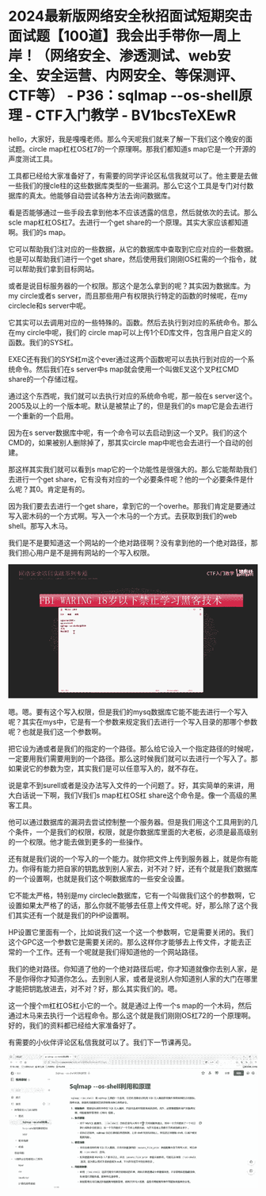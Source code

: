 # 2024最新版网络安全秋招面试短期突击面试题【100道】我会出手带你一周上岸！（网络安全、渗透测试、web安全、安全运营、内网安全、等保测评、CTF等） - P36：sqlmap --os-shell原理 - CTF入门教学 - BV1bcsTeXEwR

hello，大家好，我是嘎嘎老师。那么今天呢我们就来了解一下我们这个晚安的面试题。circle map杠杠OS杠7的一个原理啊。那我们都知道s map它是一个开源的声度测试工具。

工具都已经给大家准备好了，有需要的同学评论区私信我就可以了。他主要是去做一些我们的搜cle柱的这些数据库类型的一些漏洞。那么它这个工具是专门对付数据库的真太。他能够自动尝试各种方法去询问数据库。

看是否能够通过一些手段去拿到他本不应该透露的信息，然后就依次的去试。那么scle map杠杠OS杠7。去进行一个get share的一个原理。其实大家应该都知道啊。我们的s map。

它可以帮助我们注对应的一些数据，从它的数据库中查取到它应对应的一些数据。也是可以帮助我们进行一个get share，然后使用我们刚刚OS杠需的一个指令，就可以帮助我们拿到目标网站。

或者是说目标服务器的一个权限。那这个是怎么拿到的呢？其实因为数据库。为my circle或者s server，而且那些用户有权限执行特定的函数的时候呢，在my circlecle和s server中呢。

它其实可以去调用对应的一些特殊的。函数。然后去执行到对应的系统命令。那么在my circle中呢，我们的 circle map可以上传1个ED库文件，包含用户自定义的函数。我们的SYS杠。

EXEC还有我们的SYS杠m这个ever通过这两个函数呢可以去执行到对应的一个系统命令。然后我们在s server中s map就会使用一个叫做E叉这个叉P杠CMD share的一个存储过程。

通过这个东西呢，我们就可以去执行对应的系统命令呢，那一般在s server这个。2005及以上的一个版本呢。默认是被禁止了的，但是我们的s map它是会去进行一个重新的一个启用。

因为在s server数据库中呢，有一个命令可以去启动到这一个叉P。我们的这个CMD的，如果被别人删除掉了，那其实circle map中呢也会去进行一个自动的创建。

那这样其实我们就可以看到s map它的一个功能性是很强大的。那么它能帮助我们去进行一个get share，它有没有对应的一个必要条件呢？他的一个必要条件是什么呢？其0。肯定是有的。

因为我们要去去进行一个get share，拿到它的一个overhe。那我们肯定是要通过写入密木码的一个方式啊。写入一个木马的一个方式。去获取到我们的web shell。那写入木马。

我们是不是要知道这一个网站的一个绝对路径啊？没有拿到他的一个绝对路径，那我们担心用户是不是拥有网站的一个写入权限。



![](img/80303bbb96c5b65ab046fb664fc88f37_1.png)

嗯。嗯。要有这个写入权限，但是我们的mysq数据库它能不能去进行一个写入呢？其实在mys中，它是有一个参数来规定我们去进行一个写入目录的那哪个参数呢？也就是我们这一个参数啊。

把它设为通或者是我们的指定的一个路径。那么给它设入一个指定路径的时候呢，一定要用我们需要用到的一个路径。那么这时候我们就可以去进行一个写入了。那如果说它的参数为空，其实我们是可以任意写入的，就不存在。

说是拿不到surell或者是没办法写入文件的一个问题了。好，其实简单的来讲，用大白话说一下啊，我们V我们s map杠杠OS杠 share这个命令是。像一个高级的黑客工具。

他可以通过数据库的漏洞去尝试控制整一个服务器。但是我们用这个工具用到的几个条件，一个是我们的权限，权限，就是你数据库里面的大老板，必须是最高级别的一个权限。他才能去做到更多的一些操作。

还有就是我们说的一个写入的一个能力。就你把文件上传到服务器上，就是你有能力。你得有能力把自家的钥匙放到别人家去，对不对？好，还有个就是我们数据库的一个设置啊，也就是我们这个啊数据库的一些安全设置。

它不能太严格，特别是my circlecle数据库，它有一个叫做我们这个的参数啊，它设置如果太严格了的话，那么你就不能够去任意上传文件呢。好，那么除了这个我们其实还有一个就是我们的PHP设置啊。

HP设置它里面有一个，比如说我们这一个这一个参数啊，它是需要关闭的。我们这个GPC这一个参数它是需要关闭的。那么这样你才能够去上传文件，才能去正常的一个工作。还有一个呢就是我们得知道他的一个网站路径。

我们的绝对路径。你知道了他的一个绝对路径后呢，你才知道就像你去别人家，是不是你得你才知道你怎么。去到别人家，或者是说别人你知道别人家的大门在哪里才能把钥匙放进去，对不对？好，那么其实我们的。嗯。

这一个搜个m杠杠OS杠小它的一个。就是通过上传一个s map的一个木码，然后通过木马来去执行一个远程命令。那么这个就是我们刚刚OS杠72的一个原理啊。好的，我们的资料都已经给大家准备好了。

有需要的小伙伴评论区私信我就可以了。我们下一节课再见。

![](img/80303bbb96c5b65ab046fb664fc88f37_3.png)